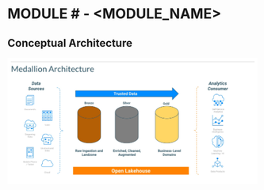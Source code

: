 #  MODULE # - <MODULE_NAME>

## Conceptual Architecture

![best_practice_1a.jpg](../../images/best_practice_1a.jpg)

